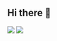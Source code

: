 ## Hi there 👋

<!--
**rojae1339/rojae1339** is a ✨ _special_ ✨ repository because its `README.md` (this file) appears on your GitHub profile.

Here are some ideas to get you started:

- 🔭 I’m currently working on ...
- 🌱 I’m currently learning ...
- 👯 I’m looking to collaborate on ...
- 🤔 I’m looking for help with ...
- 💬 Ask me about ...
- 📫 How to reach me: ...
- 😄 Pronouns: ...
- ⚡ Fun fact: ...
-->
<img src="https://capsule-render.vercel.app/api?type=waving&color=E9D095&height=130&section=header&text=Welcome2MyGitHub&animation=twinkling&fontColor=e56456&fontAlignY=30&fontSize=40&stroke=bb84e5&strokeWidth=3" />
<img src="https://capsule-render.vercel.app/api?type=waving&color=E9D095&height=130&section=footer" />

